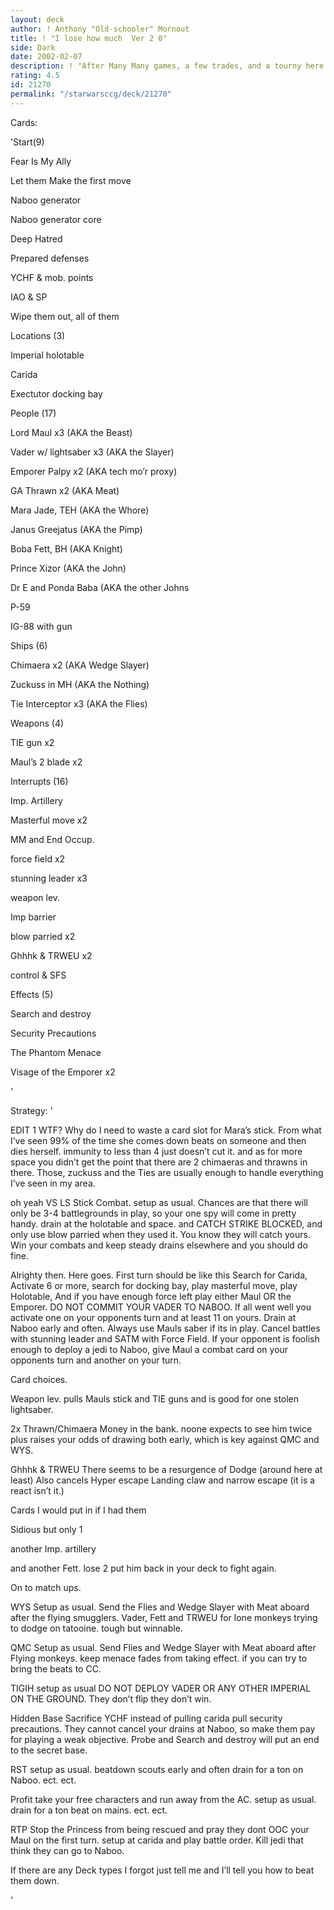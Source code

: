 ```yaml
---
layout: deck
author: ! Anthony "Old-schooler" Mornout
title: ! "I lose how much  Ver 2 0"
side: Dark
date: 2002-02-07
description: ! "After Many Many games, a few trades, and a tourny here is an updated version for an awesome deck thats hard to beat."
rating: 4.5
id: 21270
permalink: "/starwarsccg/deck/21270"
---
```

Cards: 

'Start(9)

Fear Is My Ally

Let them Make the first move

Naboo generator

Naboo generator core

Deep Hatred

Prepared defenses

YCHF & mob. points

IAO & SP

Wipe them out, all of them


Locations (3)

Imperial holotable

Carida

Exectutor docking bay


People (17)

Lord Maul x3 (AKA the Beast)

Vader w/ lightsaber x3 (AKA the Slayer)

Emporer Palpy x2  (AKA tech mo’r proxy)

GA Thrawn x2  (AKA Meat)

Mara Jade, TEH (AKA the Whore)

Janus Greejatus (AKA the Pimp)

Boba Fett, BH (AKA Knight)

Prince Xizor (AKA the John)

Dr E and Ponda Baba (AKA the other Johns

P-59 

IG-88 with gun


Ships (6)

Chimaera x2  (AKA Wedge Slayer)

Zuckuss in MH (AKA the Nothing)

Tie Interceptor x3 (AKA the Flies)


Weapons (4)

TIE gun x2

Maul’s 2 blade x2


Interrupts (16)

Imp. Artillery

Masterful move x2

MM and End Occup.

force field x2

stunning leader x3

weapon lev.

Imp barrier

blow parried x2

Ghhhk & TRWEU x2

control & SFS


Effects (5)

Search and destroy

Security Precautions

The Phantom Menace

Visage of the Emporer x2

'

Strategy: '

EDIT 1  WTF?  Why do I need to waste a card slot for Mara’s stick.  From what I’ve seen 99% of the time she comes down beats on someone and then dies herself.  immunity to less than 4 just doesn’t cut it.  and as for more space you didn’t get the point that there are 2 chimaeras and thrawns in there.  Those, zuckuss and the Ties are usually enough to handle everything I’ve seen in my area.  

oh yeah VS LS Stick Combat.  setup as usual.  Chances are that there will only be 3-4 battlegrounds in play,  so your one spy will come in pretty handy.  drain at the holotable and space.  and CATCH STRIKE BLOCKED,  and only use blow parried when they used it.  You know they will catch yours.  Win your combats and keep steady drains elsewhere and you should do fine.



Alrighty then. Here goes.  First turn should be like this  Search for Carida, Activate 6 or more, search for docking bay, play masterful move, play Holotable, And if you have enough force left play either Maul OR the Emporer.  DO NOT COMMIT YOUR VADER TO NABOO.  If all went well you activate one on your opponents turn and at least 11 on yours.  Drain at Naboo early and often.  Always use Mauls saber if its in play.  Cancel battles with stunning leader and SATM with Force Field.  If your opponent is foolish enough to deploy a jedi to Naboo, give Maul a combat card on your opponents turn and another on your turn.  


Card choices.  

Weapon lev.  pulls Mauls stick and TIE guns and is good for one stolen lightsaber. 


2x Thrawn/Chimaera  Money in the bank.  noone expects to see him twice plus raises your odds of drawing both early,  which is key against QMC and WYS.


Ghhhk & TRWEU  There seems to be a resurgence of Dodge (around here at least)  Also cancels Hyper escape Landing claw and narrow escape (it is a react isn’t it.)


Cards I would put in if I had them  

Sidious but only 1 

another Imp. artillery

and another Fett.  lose 2 put him back in your deck to fight again.


On to match ups.

WYS  Setup as usual.  Send the Flies and Wedge Slayer with Meat aboard after the flying smugglers.  Vader, Fett and TRWEU for lone monkeys trying to dodge on tatooine.  tough but winnable.  


QMC  Setup as usual.  Send Flies and Wedge Slayer with Meat aboard after Flying monkeys.  keep menace fades from taking effect.  if you can try to bring the beats to CC.  


TIGIH  setup as usual DO NOT DEPLOY VADER OR ANY OTHER IMPERIAL ON THE GROUND.  They don’t flip they don’t win.  


Hidden Base  Sacrifice YCHF instead of pulling carida pull security precautions.  They cannot cancel your drains at Naboo, so make them pay for playing a weak objective.  Probe and Search and destroy will put an end to the secret base.


RST  setup as usual.  beatdown scouts early and often drain for a ton on Naboo. ect. ect.


Profit  take your free characters and run away from the AC.  setup as usual.  drain for a ton beat on mains.  ect. ect.  


RTP  Stop the Princess from being rescued and pray they dont OOC your Maul on the first turn.  setup at carida and play battle order.  Kill jedi that think they can go to Naboo.  


If there are any Deck types I forgot just tell me and I’ll tell you how to beat them down.  


'
